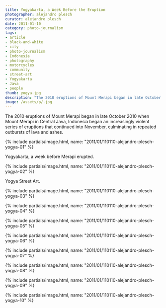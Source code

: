 ```yaml
---
title: Yogyakarta, a Week Before the Eruption
photographer: alejandro plesch
curator: alejandro plesch
date: 2011-01-10
category: photo-journalism
tags:
- article
- black-and-white
- city
- photo-journalism
- Indonesia
- photography
- motorcycles
- community
- street-art
- Yogyakarta
- Java
- people
thumb: yogya.jpg
description: "The 2010 eruptions of Mount Merapi began in late October 2010 when Mount Merapi in Central Java, Indonesia began an increasingly violent series of eruptions that continued into November, culminating in repeated outbursts of lava and ashes."
image: /assets/p/.jpg
---
```

The 2010 eruptions of Mount Merapi began in late October 2010 when Mount Merapi in Central Java, Indonesia began an increasingly violent series of eruptions that continued into November, culminating in repeated outbursts of lava and ashes.

{% include partials/image.html, name: "2011/01/110110-alejandro-plesch-yogya-01" %}

Yogyakarta, a week before Merapi erupted.

{% include partials/image.html, name: "2011/01/110110-alejandro-plesch-yogya-02" %}

Yogya Street Art.

{% include partials/image.html, name: "2011/01/110110-alejandro-plesch-yogya-03" %}

{% include partials/image.html, name: "2011/01/110110-alejandro-plesch-yogya-04" %}


{% include partials/image.html, name: "2011/01/110110-alejandro-plesch-yogya-05" %}

{% include partials/image.html, name: "2011/01/110110-alejandro-plesch-yogya-06" %}

{% include partials/image.html, name: "2011/01/110110-alejandro-plesch-yogya-07" %}

{% include partials/image.html, name: "2011/01/110110-alejandro-plesch-yogya-08" %}

{% include partials/image.html, name: "2011/01/110110-alejandro-plesch-yogya-09" %}

{% include partials/image.html, name: "2011/01/110110-alejandro-plesch-yogya-10" %}
